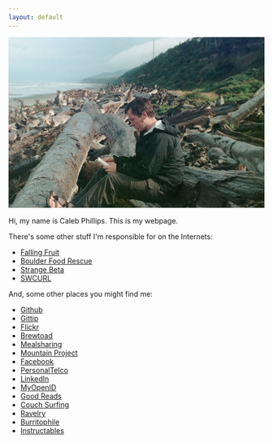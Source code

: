 ```yaml
---
layout: default
---
```

<img src="/images/me_reading.jpg">

Hi, my name is Caleb Phillips. This is my webpage. 

There's some other stuff I'm responsible for on the Internets:

*  [Falling Fruit](http://fallingfruit.org)
*  [Boulder Food Rescue](http://boulderfoodrescue.org)
*  [Strange Beta](http://strangebeta.com)
*  [SWCURL](http://swcurl.com)

And, some other places you might find me:

*  [Github](https///github.com/somerandomsequence)
*  [Gittip](https///www.gittip.com/Caleb%20Phillips/)
*  [Flickr](http://flickr.com/photos/somerandomsequence)
*  [Brewtoad](http://www.brewtoad.com/users/50568)
*  [Mealsharing](http://www.mealsharing.com/users/caleb-p)
*  [Mountain Project](http://www.mountainproject.com/u/caleb_phillips/106046876)
*  [Facebook](http://www.facebook.com/profile.php?id=42001954)
*  [PersonalTelco](http://wiki.personaltelco.net/CalebPhillips)
*  [LinkedIn](http://www.linkedin.com/in/smallwhitecube)
*  [MyOpenID](http://caleb.myopenid.com/)
*  [Good Reads](http://www.goodreads.com/user/show/1442825)
*  [Couch Surfing](https///www.couchsurfing.org/people/cphillips/)
*  [Ravelry](http://www.ravelry.com/people/caleb)
*  [Burritophile](http://www.burritophile.com/user.php?id=1710)
*  [Instructables](http://www.instructables.com/member/cphillips/)

